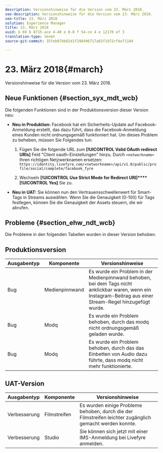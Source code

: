 ```yaml
---
description: Versionshinweise für die Version vom 23. März 2018.
seo-description: Versionshinweise für die Version vom 23. März 2018.
seo-title: 23. März 2018
solution: Experience Manager
title: 23. März 2018
uuid: b 69 b 8715-ace 4-48 e 0-8 f 54-ce 4 e 12170 ef 3
translation-type: tm+mt
source-git-commit: 35feb87bb82d1f298496717a65f1972cf4e71104

---
```



# 23. März 2018{#march}

Versionshinweise für die Version vom 23. März 2018.

## Neue Funktionen {#section_syx_mdt_wcb}

Die folgenden Funktionen sind in der Produktionsversion dieser Version neu:

* **Neu in Produktion:** Facebook hat ein Sicherheits-Update auf Facebook-Anmeldung erstellt, das dazu führt, dass die Facebook-Anmeldung eines Kunden nicht ordnungsgemäß funktioniert hat. Um dieses Problem zu beheben, müssen Sie Folgendes tun:

   1. Fügen Sie die folgende URL zum **[!UICONTROL Valid OAuth redirect URIs]** Feld &quot;Client oauth-Einstellungen&quot; hinzu. Durch `<networkname>` Ihren richtigen Netzwerknamen ersetzen:
      `https://identity.livefyre.com/<networkname>/api/v1.0/public/profile/social/complete/facebook_fyre`

   1. Wechseln **[!UICONTROL Use Strict Mode for Redirect URI]****[!UICONTROL Yes]** Sie zu.

* **Neu in UAT:** Sie können nun den Vertrauensschwellenwert für Smart-Tags in Streams auswählen. Wenn Sie die Genauigkeit (0-100) für Tags festlegen, können Sie die Genauigkeit der Assets steuern, die wir abrufen.

## Probleme {#section_ehw_ndt_wcb}

Die Probleme in den folgenden Tabellen wurden in dieser Version behoben.

## Produktionsversion

| **Ausgabentyp** | **Komponente** | **Versionshinweise** |
|---|---|---|
| Bug | Medienpinnwand | Es wurde ein Problem in der Medienpinnwand behoben, bei dem Tags nicht anklickbar waren, wenn ein Instagram-Beitrag aus einer Stream-Regel hinzugefügt wurde. |
| Bug | Modq | Es wurde ein Problem behoben, durch das modq nicht ordnungsgemäß geladen wurde. |
| Bug | Modq | Es wurde ein Problem behoben, durch das das Einbetten von Audio dazu führte, dass modq nicht mehr funktionierte. |

## UAT-Version

| **Ausgabentyp** | **Komponente** | **Versionshinweise** |
|---|---|---|
| Verbesserung | Filmstreifen | Es wurden einige Probleme behoben, durch die der Filmstreifen leichter zugänglich gemacht werden konnte. |
| Verbesserung | Studio | Sie können sich jetzt mit einer IMS-Anmeldung bei Livefyre anmelden. |

